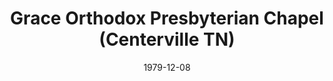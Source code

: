 ---
date: &id001 1979-12-08
end_date: null
location:
  address: null
  city: Centerville
  state: TN
minister:
- end: 1981-01-01
  name: John Mason
  start: 1979-12-08
  type: Supply Pastor
ministers:
- John Mason
name: Grace Orthodox Presbyterian Chapel
names:
- end: 1983-05-02
  name: Grace Orthodox Presbyterian Chapel
  start: 1979-12-08
origination_date: *id001
raw_data: "TN Centerville\n\nGrace Orthodox Presbyterian Chapel  (December 8, 1979\u2013\
  May 2, 1983)\n(transferred to the Presbyterian Church in America, May 2, 1983)\n\
  Supply: John Mason, 1979\u201381"
received_from: null
states:
- TN
status:
  active: false
  end_date: 1983-05-02
  reason: transfer
  received_from: null
  withdrawal_to: null
title: Grace Orthodox Presbyterian Chapel (Centerville TN)
year_established:
- 1979

---